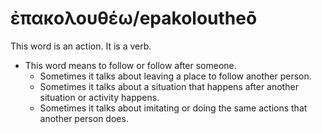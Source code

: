 # ἐπακολουθέω/epakoloutheō
This word is an action. It is a verb.

* This word means to follow or follow after someone.
    * Sometimes it talks about leaving a place to follow another person.
    * Sometimes it talks about a situation that happens after another situation or activity happens.
    * Sometimes it talks about imitating or doing the same actions that another person does.
